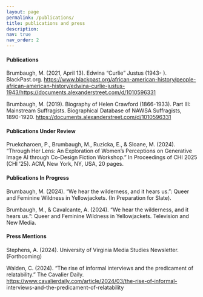 ```yaml
---
layout: page
permalink: /publications/
title: publications and press
description: 
nav: true
nav_order: 2
---
```



<!-- _pages/publications.md -->

#### **Publications**

Brumbaugh, M. (2021, April 13). Edwina “Curlie” Justus (1943- ). BlackPast.org. https://www.blackpast.org/african-american-history/people-african-american-history/edwina-curlie-justus-1943/https://documents.alexanderstreet.com/d/1010596331

Brumbaugh, M. (2019). Biography of Helen Crawford (1866-1933). Part III: Mainstream Suffragists. Biographical Database of NAWSA Suffragists, 1890-1920. https://documents.alexanderstreet.com/d/1010596331



#### **Publications Under Review**

Pruekcharoen, P., Brumbaugh, M., Ruzicka, E., & Sloane, M. (2024). “Through Her Lens:
An Exploration of Women’s Perceptions on Generative Image AI through Co-Design
Fiction Workshop.” In Proceedings of CHI 2025 (CHI ’25). ACM, New York, NY, USA,
20 pages.




#### **Publications In Progress**

Brumbaugh, M. (2024). “We hear the wilderness, and it hears us.”: Queer and Feminine
Wildness in Yellowjackets. (In Preparation for Slate).

Brumbaugh, M., & Cavalcante, A. (2024). “We hear the wilderness, and it hears us.”:
Queer and Feminine Wildness in Yellowjackets. Television and New Media.




#### **Press Mentions**

Stephens, A. (2024). University of Virginia Media Studies Newsletter. (Forthcoming)

Walden, C. (2024). “The rise of informal interviews and the predicament of relatability.”
The Cavalier Daily. https://www.cavalierdaily.com/article/2024/03/the-rise-of-informal-
interviews-and-the-predicament-of-relatability